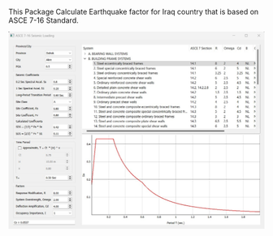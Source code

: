 This Package Calculate Earthquake factor for Iraq country that is based on ASCE 7-16 Standard.

![](images/Screenshot.jpg)